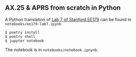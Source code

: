 ## AX.25 & APRS from scratch in Python

A Python translation of [Lab 7 of Stanford EE179](https://web.stanford.edu/class/ee179/labs/Lab7.html) can be found in `notebooks/ee179-lab7.ipynb`

```
$ poetry install
$ poetry shell
$ jupyter notebook
```

The notebook is in `notebooks/notebook.ipnynb`.
